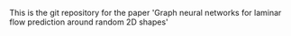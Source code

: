 This is the git repository for the paper 'Graph neural networks for laminar flow prediction around random 2D shapes'
